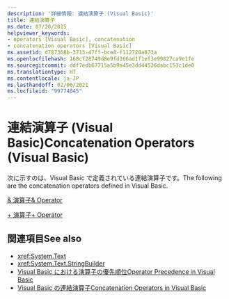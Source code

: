 ```yaml
---
description: '詳細情報: 連結演算子 (Visual Basic)'
title: 連結演算子
ms.date: 07/20/2015
helpviewer_keywords:
- operators [Visual Basic], concatenation
- concatenation operators [Visual Basic]
ms.assetid: d787368b-3713-47ff-bce8-f112720a673a
ms.openlocfilehash: 168cf28749d8e9fd166ad1f1ef3e99827ca9e1fe
ms.sourcegitcommit: ddf7edb67715a5b9a45e3dd44536dabc153c1de0
ms.translationtype: HT
ms.contentlocale: ja-JP
ms.lasthandoff: 02/06/2021
ms.locfileid: "99774045"
---
```

# <a name="concatenation-operators-visual-basic"></a><span data-ttu-id="66a48-103">連結演算子 (Visual Basic)</span><span class="sxs-lookup"><span data-stu-id="66a48-103">Concatenation Operators (Visual Basic)</span></span>

<span data-ttu-id="66a48-104">次に示すのは、Visual Basic で定義されている連結演算子です。</span><span class="sxs-lookup"><span data-stu-id="66a48-104">The following are the concatenation operators defined in Visual Basic.</span></span>  
  
 [<span data-ttu-id="66a48-105">& 演算子</span><span class="sxs-lookup"><span data-stu-id="66a48-105">& Operator</span></span>](concatenation-operator.md)  
  
 [<span data-ttu-id="66a48-106">+ 演算子</span><span class="sxs-lookup"><span data-stu-id="66a48-106">+ Operator</span></span>](addition-operator.md)  
  
## <a name="see-also"></a><span data-ttu-id="66a48-107">関連項目</span><span class="sxs-lookup"><span data-stu-id="66a48-107">See also</span></span>

- <xref:System.Text>
- <xref:System.Text.StringBuilder>
- [<span data-ttu-id="66a48-108">Visual Basic における演算子の優先順位</span><span class="sxs-lookup"><span data-stu-id="66a48-108">Operator Precedence in Visual Basic</span></span>](operator-precedence.md)
- [<span data-ttu-id="66a48-109">Visual Basic の連結演算子</span><span class="sxs-lookup"><span data-stu-id="66a48-109">Concatenation Operators in Visual Basic</span></span>](../../programming-guide/language-features/operators-and-expressions/concatenation-operators.md)

